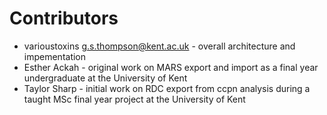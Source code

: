 # Contributors

* varioustoxins [g.s.thompson@kent.ac.uk](mailto:g.s.thompson@kent.ac.uk) - overall architecture and impementation
* Esther Ackah - original work on MARS export and import as a final year undergraduate at the University of Kent
* Taylor Sharp - initial work on RDC export from ccpn analysis during a taught MSc final year project at the University of Kent
